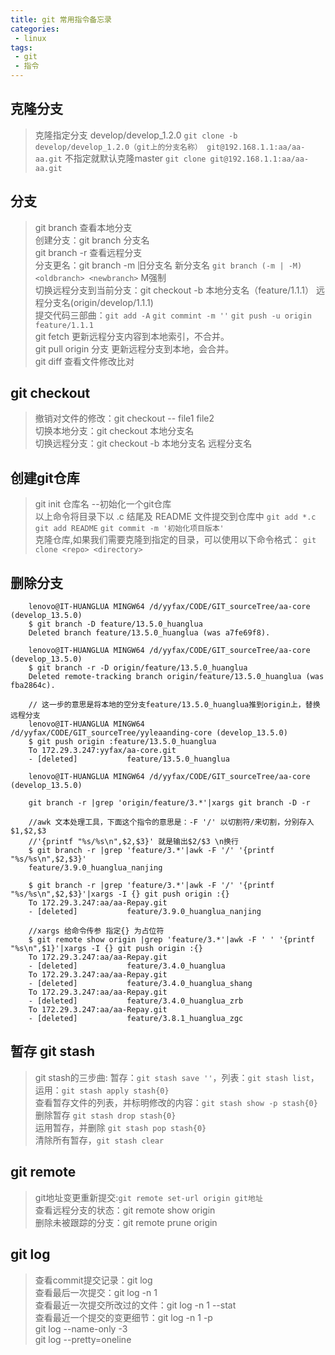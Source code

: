 ```yaml
---
title: git 常用指令备忘录
categories:
 - linux
tags: 
 - git
 - 指令
---
```


## 克隆分支

> 克隆指定分支 develop/develop_1.2.0 `git clone -b develop/develop_1.2.0（git上的分支名称） git@192.168.1.1:aa/aa-aa.git`
> 不指定就默认克隆master `git clone git@192.168.1.1:aa/aa-aa.git`

## 分支

> git branch 查看本地分支  
> 创建分支：git branch 分支名  
> git branch -r 查看远程分支  
> 分支更名：git branch -m 旧分支名 新分支名 `git branch (-m | -M) <oldbranch> <newbranch>` M强制  
> 切换远程分支到当前分支：git checkout -b 本地分支名（feature/1.1.1） 远程分支名(origin/develop/1.1.1)  
> 提交代码三部曲：`git add -A`  `git commint -m ''`  `git push -u origin feature/1.1.1`  
> git fetch 更新远程分支内容到本地索引，不合并。  
> git pull origin 分支 更新远程分支到本地，会合并。  
> git diff 查看文件修改比对  

## git checkout

> 撤销对文件的修改：git checkout -- file1 file2  
> 切换本地分支：git checkout 本地分支名  
> 切换远程分支：git checkout -b 本地分支名 远程分支名  

## 创建git仓库

> git init 仓库名 --初始化一个git仓库  
> 以上命令将目录下以 .c 结尾及 README 文件提交到仓库中 `git add *.c` `git add README` `git commit -m '初始化项目版本'`  
> 克隆仓库,如果我们需要克隆到指定的目录，可以使用以下命令格式： `git clone <repo> <directory>`  

## 删除分支

```
    lenovo@IT-HUANGLUA MINGW64 /d/yyfax/CODE/GIT_sourceTree/aa-core (develop_13.5.0)
    $ git branch -D feature/13.5.0_huanglua
    Deleted branch feature/13.5.0_huanglua (was a7fe69f8).

    lenovo@IT-HUANGLUA MINGW64 /d/yyfax/CODE/GIT_sourceTree/aa-core (develop_13.5.0)
    $ git branch -r -D origin/feature/13.5.0_huanglua
    Deleted remote-tracking branch origin/feature/13.5.0_huanglua (was fba2864c).

    // 这一步的意思是将本地的空分支feature/13.5.0_huanglua推到origin上，替换远程分支
    lenovo@IT-HUANGLUA MINGW64 /d/yyfax/CODE/GIT_sourceTree/yyleaanding-core (develop_13.5.0)
    $ git push origin :feature/13.5.0_huanglua
    To 172.29.3.247:yyfax/aa-core.git
    - [deleted]           feature/13.5.0_huanglua

    lenovo@IT-HUANGLUA MINGW64 /d/yyfax/CODE/GIT_sourceTree/aa-core (develop_13.5.0)

    git branch -r |grep 'origin/feature/3.*'|xargs git branch -D -r

    //awk 文本处理工具，下面这个指令的意思是：-F '/' 以切割符/来切割，分别存入$1,$2,$3
    //'{printf "%s/%s\n",$2,$3}' 就是输出$2/$3 \n换行
    $ git branch -r |grep 'feature/3.*'|awk -F '/' '{printf "%s/%s\n",$2,$3}'
    feature/3.9.0_huanglua_nanjing

    $ git branch -r |grep 'feature/3.*'|awk -F '/' '{printf "%s/%s\n",$2,$3}'|xargs -I {} git push origin :{}
    To 172.29.3.247:aa/aa-Repay.git
    - [deleted]           feature/3.9.0_huanglua_nanjing

    //xargs 给命令传参 指定{} 为占位符
    $ git remote show origin |grep 'feature/3.*'|awk -F ' ' '{printf "%s\n",$1}'|xargs -I {} git push origin :{}
    To 172.29.3.247:aa/aa-Repay.git
    - [deleted]           feature/3.4.0_huanglua
    To 172.29.3.247:aa/aa-Repay.git
    - [deleted]           feature/3.4.0_huanglua_shang
    To 172.29.3.247:aa/aa-Repay.git
    - [deleted]           feature/3.4.0_huanglua_zrb
    To 172.29.3.247:aa/aa-Repay.git
    - [deleted]           feature/3.8.1_huanglua_zgc

```

## 暂存 git stash

> git stash的三步曲: 暂存：`git stash save ''`，列表：`git stash list`，运用：`git stash apply stash{0}`  
> 查看暂存文件的列表，并标明修改的内容：`git stash show -p stash{0}`  
> 删除暂存 `git stash drop stash{0}`  
> 运用暂存，并删除 `git stash pop stash{0}`  
> 清除所有暂存，`git stash clear`  

## git remote

> git地址变更重新提交:`git remote set-url origin git地址`  
> 查看远程分支的状态：git remote show origin  
> 删除未被跟踪的分支：git remote prune origin  

## git log

> 查看commit提交记录：git log  
> 查看最后一次提交：git log -n 1  
> 查看最近一次提交所改过的文件：git log -n 1 --stat  
> 查看最近一个提交的变更细节：git log -n 1 -p  
> git log --name-only -3  
> git log --pretty=oneline  
